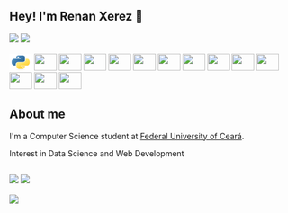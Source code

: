 ## Hey! I'm Renan Xerez 👋

<!---
Stats and most used languages
-->
<div>
  <img height="180em" src="https://github-readme-stats.vercel.app/api?username=RenanXM&show_icons=true&theme=tokyonight&include_all_commits=true&count_private=true"/>
  <img height="180em" src="https://github-readme-stats.vercel.app/api/top-langs/?username=RenanXM&layout=compact&langs_count=7&theme=tokyonight"/>
</div>

<!---
Icons
-->
<div style="display: inline_block"><br>
  <img height="30" width="40" src="https://raw.githubusercontent.com/devicons/devicon/master/icons/python/python-original.svg">
  <img height="30" width="40" src="https://cdn.jsdelivr.net/gh/devicons/devicon/icons/c/c-original.svg" />
  <img height="30" width="40" src="https://cdn.jsdelivr.net/gh/devicons/devicon/icons/cplusplus/cplusplus-original.svg" />
  <img height="30" width="40" src="https://cdn.jsdelivr.net/gh/devicons/devicon/icons/java/java-original.svg" />
  <img height="30" width="40" src="https://cdn.jsdelivr.net/gh/devicons/devicon/icons/ocaml/ocaml-original.svg" />
  
  <img height="30" width="40" src="https://cdn.jsdelivr.net/gh/devicons/devicon/icons/mysql/mysql-original.svg" />
  <img height="30" width="40" src="https://cdn.jsdelivr.net/gh/devicons/devicon/icons/postgresql/postgresql-original.svg" />
  <img height="30" width="40" src="https://cdn.jsdelivr.net/gh/devicons/devicon/icons/mongodb/mongodb-original-wordmark.svg" />
          
  
  <img height="30" width="40" src="https://cdn.jsdelivr.net/gh/devicons/devicon/icons/html5/html5-original.svg" />
  <img height="30" width="40" src="https://cdn.jsdelivr.net/gh/devicons/devicon/icons/css3/css3-original.svg" />
  
  <img height="30" width="40" src="https://cdn.jsdelivr.net/gh/devicons/devicon/icons/javascript/javascript-original.svg" />
  <img height="30" width="40" src="https://cdn.jsdelivr.net/gh/devicons/devicon/icons/nodejs/nodejs-original.svg" />
  
          
          
  
  
     
          
  <img height="30" width="40" src="https://cdn.jsdelivr.net/gh/devicons/devicon/icons/react/react-original-wordmark.svg" />
  
  <img height="30" width="40" src="https://cdn.jsdelivr.net/gh/devicons/devicon/icons/babel/babel-original.svg" />
          
  
</div>

<!---
Myself
-->
## About me
I'm a Computer Science student at [Federal University of Ceará](https://www.ufc.br/).

Interest in Data Science and Web Development

<!---
Social media
-->
##
<div> 
  <a href="https://instagram.com/renan_xm/" target="_blank"><img src="https://img.shields.io/badge/-Instagram-%23E4405F?style=for-the-badge&logo=instagram&logoColor=white" target="_blank"></a>
  <a href = "mailto:renanxmarques303@gmail.com"><img src="https://img.shields.io/badge/-Gmail-%23333?style=for-the-badge&logo=gmail&logoColor=white" target="_blank"></a>
</div>

<div><br>
  <img height="180em" src="https://github-readme-streak-stats.herokuapp.com/?user=RenanXM&theme=black-ice"/>
</div>
